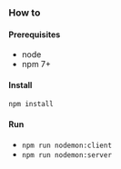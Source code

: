 ### How to 
#### Prerequisites

* node
* npm 7+

#### Install

`npm install`

#### Run

* `npm run nodemon:client`
* `npm run nodemon:server`